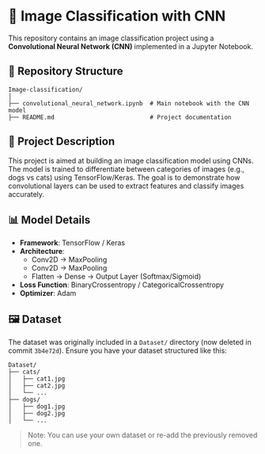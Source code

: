 
# 🧠 Image Classification with CNN

This repository contains an image classification project using a **Convolutional Neural Network (CNN)** implemented in a Jupyter Notebook.

## 📁 Repository Structure

```
Image-classification/
│
├── convolutional_neural_network.ipynb  # Main notebook with the CNN model
├── README.md                           # Project documentation
```

## 📌 Project Description

This project is aimed at building an image classification model using CNNs. The model is trained to differentiate between categories of images (e.g., dogs vs cats) using TensorFlow/Keras. The goal is to demonstrate how convolutional layers can be used to extract features and classify images accurately.

## 📊 Model Details

- **Framework**: TensorFlow / Keras
- **Architecture**:
  - Conv2D → MaxPooling
  - Conv2D → MaxPooling
  - Flatten → Dense → Output Layer (Softmax/Sigmoid)
- **Loss Function**: BinaryCrossentropy / CategoricalCrossentropy
- **Optimizer**: Adam

## 🖼️ Dataset

The dataset was originally included in a `Dataset/` directory (now deleted in commit `3b4e72d`). Ensure you have your dataset structured like this:

```
Dataset/
├── cats/
│   ├── cat1.jpg
│   ├── cat2.jpg
│   └── ...
├── dogs/
│   ├── dog1.jpg
│   ├── dog2.jpg
│   └── ...
```

> Note: You can use your own dataset or re-add the previously removed one.


